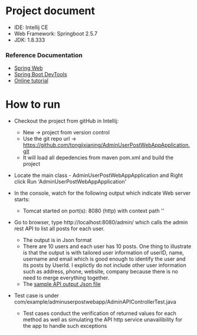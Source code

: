 # Project document

* IDE: Intellij CE
* Web Framework: Springboot 2.5.7
* JDK: 1.8.333

### Reference Documentation

* [Spring Web](https://docs.spring.io/spring-boot/docs/3.0.5/reference/htmlsingle/#web)
* [Spring Boot DevTools](https://docs.spring.io/spring-boot/docs/3.0.5/reference/htmlsingle/#using.devtools)
* [Online tutorial](https://www.concretepage.com/spring-5/spring-resttemplate-getforobject)


# How to run

* Checkout the project from gitHub in Intellij: 
    - New -> project from version control 
    - Use the git repo url -> https://github.com/tongjixianing/AdminUserPostWebAppApplication.git
    - It will load all depedencies from maven pom.xml and build the project

* Locate the main class - AdminUserPostWebAppApplication and Right click Run 'AdminUserPostWebAppApplication'

* In the console, watch for the following output which indicate Web server starts:

   - Tomcat started on port(s): 8080 (http) with context path ''

* Go to browser, type http://localhost:8080/admin/ which calls the admin rest API to list all posts for each user. 
  - The output is in Json format
  - There are 10 users and each user has 10 posts. One thing to illustrate is that the output is with tailored user information of userID, name, username and email which is good enough to identify the user and its posts by UserId. I explictly do not include other user information such as address, phone, website, company because there is no need to merge everything together.
  - The [sample API output Json file](https://github.com/tongjixianing/AdminUserPostWebAppApplication/blob/master/alluserposts.json)

* Test case is under com/example/adminuserpostwebapp/AdminAPIControllerTest.java
  - Test cases conduct the verification of returned values for each method as well as simulating the API http service unavailibility for the app to handle such exceptions
